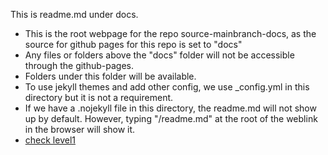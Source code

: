 This is readme.md under docs. 
- This is the root webpage for the repo source-mainbranch-docs, as the source for github pages for this repo is set to "docs"
- Any files or folders above the "docs" folder will not be accessible through the github-pages.
-  Folders under this folder will be available.
-  To use jekyll themes and add other config, we use _config.yml in this directory but it is not a requirement.
-  If we have a .nojekyll file in this directory, the readme.md will not show up by default. However, typing "/readme.md" at the root of the weblink in the browser will show it.
- [check level1]( https://deploy-static-websites.github.io/source-mainbranch-docs/level1 )
